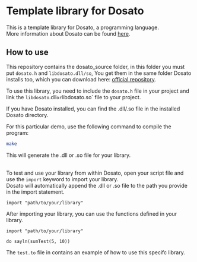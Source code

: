 # Template library for Dosato

This is a template library for Dosato, a programming language.<br>
More information about Dosato can be found [here](https://github.com/Robotnik08/cdosato).

## How to use

This repository contains the dosato_source folder, in this folder you must put `dosato.h` and `libdosato.dll/so`, You get them in the same folder Dosato installs too, which you can download here: [official repository](https://github.com/Robotnik08/cdosato).<br>

To use this library, you need to include the `dosato.h` file in your project and link the `libdosato`.dll` or `libdosato.so` file to your project.<br>

If you have Dosato installed, you can find the .dll/.so file in the installed Dosato directory.<br>

For this particular demo, use the following command to compile the program:<br>
```bash
make
```

This will generate the .dll or .so file for your library.<br><br>

To test and use your library from within Dosato, open your script file and use the `import` keyword to import your library.<br>
Dosato will automatically append the .dll or .so file to the path you provide in the import statement.<br>

```dosato
import "path/to/your/library"
```

After importing your library, you can use the functions defined in your library.<br>
```dosato
import "path/to/your/library"

do sayln(sumTest(5, 10))
```

The `test.to` file in contains an example of how to use this specifc library.<br>
